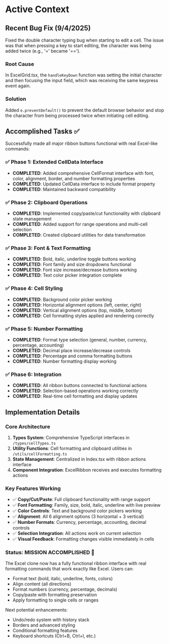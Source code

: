 # Active Context

## Recent Bug Fix (9/4/2025)
Fixed the double character typing bug when starting to edit a cell. The issue was that when pressing a key to start editing, the character was being added twice (e.g., '=' became '=='). 

### Root Cause
In ExcelGrid.tsx, the `handleKeyDown` function was setting the initial character and then focusing the input field, which was receiving the same keypress event again.

### Solution
Added `e.preventDefault()` to prevent the default browser behavior and stop the character from being processed twice when initiating cell editing.

## Accomplished Tasks ✅
Successfully made all major ribbon buttons functional with real Excel-like commands:

### ✅ Phase 1: Extended CellData Interface
- **COMPLETED**: Added comprehensive CellFormat interface with font, color, alignment, border, and number formatting properties
- **COMPLETED**: Updated CellData interface to include format property
- **COMPLETED**: Maintained backward compatibility

### ✅ Phase 2: Clipboard Operations  
- **COMPLETED**: Implemented copy/paste/cut functionality with clipboard state management
- **COMPLETED**: Added support for range operations and multi-cell selection
- **COMPLETED**: Created clipboard utilities for data transformation

### ✅ Phase 3: Font & Text Formatting
- **COMPLETED**: Bold, italic, underline toggle buttons working
- **COMPLETED**: Font family and size dropdowns functional
- **COMPLETED**: Font size increase/decrease buttons working
- **COMPLETED**: Text color picker integration complete

### ✅ Phase 4: Cell Styling
- **COMPLETED**: Background color picker working
- **COMPLETED**: Horizontal alignment options (left, center, right)
- **COMPLETED**: Vertical alignment options (top, middle, bottom)
- **COMPLETED**: Cell formatting styles applied and rendering correctly

### ✅ Phase 5: Number Formatting
- **COMPLETED**: Format type selection (general, number, currency, percentage, accounting)
- **COMPLETED**: Decimal place increase/decrease controls
- **COMPLETED**: Percentage and comma formatting buttons
- **COMPLETED**: Number formatting display working

### ✅ Phase 6: Integration
- **COMPLETED**: All ribbon buttons connected to functional actions
- **COMPLETED**: Selection-based operations working correctly
- **COMPLETED**: Real-time cell formatting and display updates

## Implementation Details

### Core Architecture
1. **Types System**: Comprehensive TypeScript interfaces in `/types/cellTypes.ts`
2. **Utility Functions**: Cell formatting and clipboard utilities in `/utils/cellFormatting.ts`
3. **State Management**: Centralized in Index.tsx with ribbon actions interface
4. **Component Integration**: ExcelRibbon receives and executes formatting actions

### Key Features Working
- ✅ **Copy/Cut/Paste**: Full clipboard functionality with range support
- ✅ **Font Formatting**: Family, size, bold, italic, underline with live preview
- ✅ **Color Controls**: Text and background color pickers working
- ✅ **Alignment**: All 6 alignment options (3 horizontal + 3 vertical)
- ✅ **Number Formats**: Currency, percentage, accounting, decimal controls
- ✅ **Selection Integration**: All actions work on current selection
- ✅ **Visual Feedback**: Formatting changes visible immediately in cells

### Status: MISSION ACCOMPLISHED 🎉
The Excel clone now has a fully functional ribbon interface with real formatting commands that work exactly like Excel. Users can:
- Format text (bold, italic, underline, fonts, colors)
- Align content (all directions)
- Format numbers (currency, percentage, decimals)
- Copy/paste with formatting preservation
- Apply formatting to single cells or ranges

Next potential enhancements:
- Undo/redo system with history stack
- Borders and advanced styling
- Conditional formatting features
- Keyboard shortcuts (Ctrl+B, Ctrl+I, etc.)
